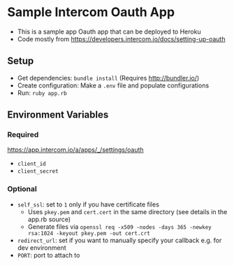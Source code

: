 
# Sample Intercom Oauth App

- This is a sample app Oauth app that can be deployed to Heroku 
- Code mostly from https://developers.intercom.io/docs/setting-up-oauth 

## Setup
- Get dependencies: `bundle install` (Requires http://bundler.io/)
- Create configuration: Make a `.env` file and populate configurations
- Run: `ruby app.rb`

## Environment Variables
### Required
https://app.intercom.io/a/apps/_/settings/oauth

- `client_id`
- `client_secret`

### Optional 

- `self_ssl`: set to `1` only if you have certificate files
   - Uses `pkey.pem` and `cert.cert` in the same directory (see details in the app.rb source)
   - Generate files via `openssl req -x509 -nodes -days 365 -newkey rsa:1024 -keyout pkey.pem -out cert.crt`
- `redirect_url`: set if you want to manually specify your callback e.g. for dev environment
- `PORT`: port to attach to
